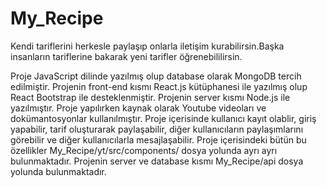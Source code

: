 # My_Recipe
Kendi tariflerini herkesle paylaşıp onlarla iletişim kurabilirsin.Başka insanların tariflerine bakarak yeni tarifler öğrenebililirsin.

Proje JavaScript dilinde yazılmış olup database olarak MongoDB tercih edilmiştir. 
Projenin front-end kısmı React.js kütüphanesi ile yazılmış olup React Bootstrap ile desteklenmiştir. 
Projenin server kısmı Node.js ile yazılmıştır.
Proje yapılırken kaynak olarak Youtube videoları ve dokümantosyonlar kullanılmıştır.
Proje içerisinde kullanıcı kayıt olablir, giriş yapabilir, tarif oluşturarak paylaşabilir, diğer kullanıcıların paylaşımlarını görebilir ve diğer kullanıcılarla mesajlaşabilir.
Proje içerisindeki bütün bu özellikler My_Recipe/yt/src/components/ dosya yolunda ayrı ayrı bulunmaktadır. 
Projenin server ve database kısmı My_Recipe/api dosya yolunda bulunmaktadır. 

